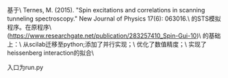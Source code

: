 基于\\
Ternes, M. (2015). "Spin excitations and correlations in scanning tunneling spectroscopy." New Journal of Physics 17(6): 063016.\\
的STS模拟程序。在原程序\\
(https://www.researchgate.net/publication/283257410_Spin-Gui-10)\\
的基础上：\\
从scilab迁移至python;添加了并行实现；\\
优化了数值精度；\\
实现了heissenberg interaction的拟合\\

入口为run.py
